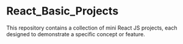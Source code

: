 # React_Basic_Projects
This repository contains a collection of mini React JS projects, each designed to demonstrate a specific concept or feature.
